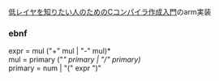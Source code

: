 [低レイヤを知りたい人のためのCコンパイラ作成入門](https://www.sigbus.info/compilerbook)のarm実装

### ebnf  
expr    = mul ("+" mul | "-" mul)*  
mul     = primary ("*" primary | "/" primary)*  
primary = num | "(" expr ")"  
